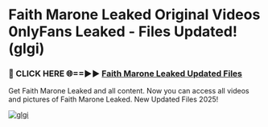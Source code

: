 # Faith Marone Leaked Original Videos 0nlyFans Leaked - Files Updated! (glgi)

<h3>🔴 CLICK HERE 🌐==►► <a href="https://tinyurl.com/3hn5wdd3" rel="nofollow">Faith Marone Leaked Updated Files</a></h3>

Get Faith Marone Leaked and all content. Now you can access all videos and pictures of Faith Marone Leaked. New Updated Files 2025!

[![glgi](https://i.imgur.com/4HnBqBT.gif)](https://tinyurl.com/3hn5wdd3)
